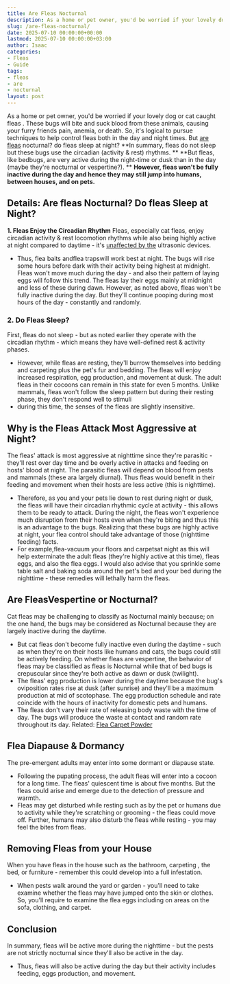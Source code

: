 ```yaml
---
title: Are Fleas Nocturnal
description: As a home or pet owner, you'd be worried if your lovely dog or cat caught fleas . These bugs will bite and suck blood from these animals, causing your furry...
slug: /are-fleas-nocturnal/
date: 2025-07-10 00:00:00+00:00
lastmod: 2025-07-10 00:00:00+03:00
author: Isaac
categories:
- Fleas
- Guide
tags:
- fleas
- are
- nocturnal
layout: post
---
```

As a home or pet owner, you'd be worried if your lovely dog or cat
caught fleas
. These bugs will bite and suck blood from these animals, causing your furry friends pain, anemia, or death.
So, it's logical to pursue techniques to help control fleas both in the day and night times. But [are](https://pestpolicy.com/are-leopard-geckos-nocturnal/) [fleas](https://pestpolicy.com/are-male-or-female-bernedoodles-better/) nocturnal? do fleas sleep at night?
**In summary, fleas do not sleep but these bugs use the circadian (activity & rest) rhythms. **
**But fleas, like bedbugs, are very active during the night-time or dusk than in the day (maybe they're nocturnal or vespertine?). **
**However, fleas won't be fully inactive during the day and hence they may still jump into humans, between houses, and on pets.**
## Details: Are fleas Nocturnal? Do fleas Sleep at Night?
**1. Fleas Enjoy the Circadian Rhythm**
Fleas, especially cat fleas, enjoy circadian activity & rest locomotion rhythms while also being highly active at night compared to daytime - it's
[unaffected by the](https://pubmed.ncbi.nlm.nih.gov/2708627/)
ultrasonic devices.
- Thus, flea baits andflea trapswill work best at night. The bugs will rise some hours before dark with their activity being highest at midnight.
Fleas won't move much during the day - and also their pattern of laying eggs will follow this trend. The fleas lay their eggs mainly at midnight and less of these during dawn.
However, as noted above, fleas won't be fully inactive during the day. But they'll continue pooping during most hours of the day - constantly and randomly.
### 2. Do Fleas Sleep?
First, fleas do not sleep - but as noted earlier they operate with the circadian rhythm - which means they have well-defined rest & activity phases.
- However, while fleas are resting, they'll burrow themselves into bedding and carpeting plus the pet's fur and bedding.
The fleas will enjoy increased respiration, egg production, and movement at dusk. The adult fleas in their cocoons can remain in this state for even 5 months.
Unlike mammals, fleas won't follow the sleep pattern but during their resting phase, they don't respond well to
stimuli
- during this time, the senses of the fleas are slightly insensitive.
## Why is the Fleas Attack Most Aggressive at Night?
The fleas' attack is most aggressive at nighttime since they're parasitic - they'll rest over day time and be overly active in attacks and feeding on hosts' blood at night.
The parasitic fleas will depend on blood from pests and mammals (these ara largely diurnal). Thus fleas would benefit in their feeding and movement when their hosts are less active (this is nighttime).
- Therefore, as you and your pets lie down to rest during night or dusk, the fleas will have their circadian rhythmic cycle at activity - this allows them to be ready to attack.
During the night, the fleas won't experience much disruption from their hosts even when they're biting and thus this is an advantage to the bugs.
Realizing that these bugs are highly active at night, your flea control should take advantage of those (nighttime feeding) facts.
- For example,flea-vacuum your floors and carpetsat night as this will help exterminate the adult fleas (they're highly active at this time), fleas eggs, and also the flea eggs.
I would also advise that you sprinkle some table salt and baking soda around the pet's bed and your bed during the nighttime - these remedies will lethally harm the fleas.
## Are Fleas**Vespertine or Nocturnal?**
Cat fleas may be challenging to classify as Nocturnal mainly because; on the one hand, the bugs may be considered as Nocturnal because they are largely inactive during the daytime.
- But cat fleas don't become fully inactive even during the daytime - such as when they're on their hosts like humans and cats, the bugs could still be actively feeding.
On whether fleas are vespertine, the behavior of fleas may be classified as fleas is Nocturnal while that of bed bugs is crepuscular since they're both active as dawn or dusk (twilight).
- The fleas' egg production is lower during the daytime because the bug's oviposition rates rise at dusk (after sunrise) and they'll be a maximum production at mid of scotophase.
The egg production schedule and rate coincide with the hours of inactivity for domestic pets and humans.
- The fleas don't vary their rate of releasing body waste with the time of day. The bugs will produce the waste at contact and random rate throughout its day.
Related:
[Flea Carpet Powder](https://pestpolicy.com/best-flea-carpet-powder/)
## **Flea Diapause & Dormancy**
The pre-emergent adults may enter into some dormant or diapause state.
- Following the pupating process, the adult fleas will enter into a cocoon for a long time.
The fleas' quiescent time is about five months. But the fleas could arise and emerge due to the detection of pressure and warmth.
- Fleas may get disturbed while resting such as by the pet or humans due to activity while they're scratching or grooming - the fleas could move off.
Further, humans may also disturb the fleas while resting - you may feel the bites from fleas.
## Removing Fleas from your House
When you have fleas in the house such as the bathroom,
carpeting
, the bed, or furniture - remember this could develop into a full infestation.
- When pests walk around the yard or garden - you'll need to take examine whether the fleas may have jumped onto the skin or clothes.
So, you'll require to examine the flea eggs including on areas on the sofa, clothing, and carpet.
## Conclusion
In summary, fleas will be active more during the nighttime - but the pests are not strictly nocturnal since they'll also be active in the day.
- Thus, fleas will also be active during the day but their activity includes feeding, eggs production, and movement.
